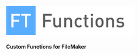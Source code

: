 <span style="background-color:#ffffff;"><img src="docs/assets/images/logo.png" style="height:80px;magin-bottom: 20px;"></span>


#### Custom Functions for FileMaker

